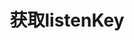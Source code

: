 ---
title: 获取listenKey
position_number: 1.1
type: post
description: /v1/user/listen-key
parameters:
    -
        name: symbol
        type: string
        mandatory: true
        default: N/A
        description: 交易对（不传时查询所有交易对的持仓信息）
        ranges:
left_code_blocks:
    -
        code_block: "public void getMarketConfig() {\r\n\tString text = HttpUtil.get(URL + \"/data/api/v1/getMarketConfig\");\r\n\tSystem.out.println(text);\r\n}"
        title: Java
        language: java
right_code_blocks:
    -
        code_block: |-
            {
             "error": {
              "code": "",
              "msg": ""
             },
             "msgInfo": "",
             "result": [],
             "returnCode": 0
            }
        title: Response
        language: json
---